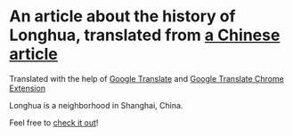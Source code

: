 # An article about the history of Longhua, translated from [a Chinese article](https://mp.weixin.qq.com/s/uXJJPPWvi7yEpse8n8rk0w)

Translated with the help of [Google Translate](https://translate.google.com/) and [Google Translate Chrome Extension](https://chrome.google.com/webstore/detail/google-translate/aapbdbdomjkkjkaonfhkkikfgjllcleb)

Longhua is a neighborhood in Shanghai, China.

Feel free to [check it out](https://zgzoo.github.io/longhua/)!

